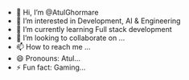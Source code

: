 - 👋 Hi, I’m @AtulGhormare
- 👀 I’m interested in Development, AI & Engineering
- 🌱 I’m currently learning Full stack development
- 💞️ I’m looking to collaborate on ...
- 📫 How to reach me ...
- 😄 Pronouns: Atul...
- ⚡ Fun fact: Gaming...

<!---
AtulGhormare/AtulGhormare is a ✨ special ✨ repository because its `README.md` (this file) appears on your GitHub profile.
You can click the Preview link to take a look at your changes.
--->
